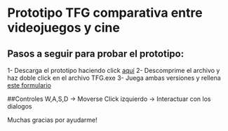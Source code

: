 # Prototipo TFG comparativa entre videojuegos y cine

## Pasos a seguir para probar el prototipo:
1- Descarga el prototipo haciendo click [aquí](https://github.com/Acaree/TFG_prototype/releases/download/1.0/TFG_protipo.zip) 
2- Descomprime el archivo y haz doble click en el archivo TFG.exe
3- Juega ambas versiones y rellena [este formulario](https://docs.google.com/forms/d/e/1FAIpQLSekmJiJ1G62MQKJbdH-GhKScOiPVdo__jwby7teCuIjxMNrUQ/viewform?usp=sf_link)

##Controles
W,A,S,D -> Moverse
Click izquierdo -> Interactuar con los dialogos

Muchas gracias por ayudarme!


 
